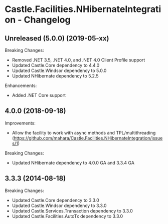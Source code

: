 # Castle.Facilities.NHibernateIntegration - Changelog

## Unreleased (5.0.0) (2019-05-xx)

Breaking Changes:
- Removed .NET 3.5, .NET 4.0, and .NET 4.0 Client Profile support
- Updated Castle.Core dependency to 4.4.0
- Updated Castle.Windsor dependency to 5.0.0
- Updated NHibernate dependency to 5.2.5

Enhancements:
- Added .NET Core support

## 4.0.0 (2018-09-18)

Improvements:
- Allow the facility to work with async methods and TPL/multithreading (https://github.com/mahara/Castle.Facilities.NHibernateIntegration/issues/1)

Breaking Changes:
- Updated NHibernate dependency to 4.0.0 GA and 3.3.4 GA

## 3.3.3 (2014-08-18)

Breaking Changes:
- Updated Castle.Core dependency to 3.3.0
- Updated Castle.Windsor dependency to 3.3.0
- Updated Castle.Services.Transaction dependency to 3.3.0
- Updated Castle.Facilities.AutoTx dependency to 3.3.0

